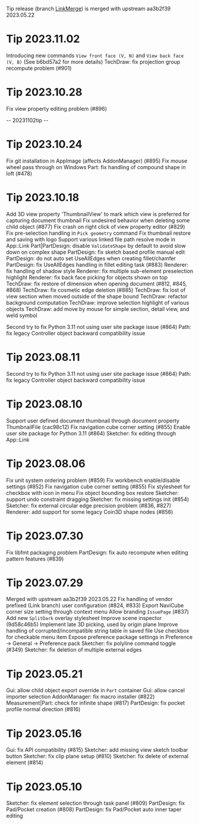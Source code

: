 Tip release (branch [LinkMerge](https://github.com/realthunder/FreeCAD/tree/LinkMerge)) is merged with upstream aa3b2f39 2023.05.22

# Tip 2023.11.02

Introducing new commands `View front face (V, N)` and `View back face (V, B)` (See b6bd57a2 for more details)
TechDraw: fix projection group recompute problem (#901)

# Tip 2023.10.28

Fix view property editing problem (#896)

-- 20231102tip --

# Tip 2023.10.24

Fix git installation in AppImage (affects AddonManager) (#895)
Fix mouse wheel pass through on Windows
Part: fix handling of compound shape in loft (#478)

# Tip 2023.10.18

Add 3D view property 'ThumbnailView' to mark which view is preferred for capturing document thumbnail
Fix undesired behavior when deleting some child object (#877)
Fix crash on right click of view property editor (#829)
Fix pre-selection handling in `Pick geometry` command
Fix thumbnail restore and saving with logo
Support various linked file path resolve mode in App::Link
Part|PartDesign: disable `ValidateShape` by default to avoid slow down on complex shape
PartDesign: fix sketch based profile manual edit
PartDesign: do not auto set UseAllEdges when creating fillet/chamfer
PartDesign: fix UseAllEdges handling in fillet editing task (#883)
Renderer: fix handling of shadow style
Renderer: fix multiple sub-element preselection highlight
Renderer: fix back face picking for objects shown on top
TechDraw: fix restore of dimension when opening document (#812, #845, #868)
TechDraw: fix cosmetic edge deletion (#885)
TechDraw: fix lost of view section when moved outside of the shape bound
TechDraw: refactor background computation
TechDraw: improve selection highlight of various objects
TechDraw: add move by mouse for simple section, detail view, and weld symbol

Second try to fix Python 3.11 not using user site package issue (#864)
Path: fix legacy Controller object backward compatibility issue

# Tip 2023.08.11

Second try to fix Python 3.11 not using user site package issue (#864)
Path: fix legacy Controller object backward compatibility issue

# Tip 2023.08.10

Support user defined document thumbnail through document property ThumbnailFile (cac98c12)
Fix navigation cube corner setting (#855)
Enable user site package for Python 3.11 (#864)
Sketcher: fix editing through App::Link

# Tip 2023.08.06

Fix unit system ordering problem (#859)
Fix workbench enable/disable settings (#852)
Fix navigation cube corner setting (#855)
Fix stylesheet for checkbox with icon in menu
Fix object bounding box restore
Sketcher: support undo constraint dragging
Sketcher: fix missing settings init (#854)
Sketcher: fix external circular edge precision problem (#836, #827)
Renderer: add support for some legacy Coin3D shape nodes (#856)

# Tip 2023.07.30

Fix libfmt packaging problem
PartDesign: fix auto recompute when editing pattern features (#839)

# Tip 2023.07.29

Merged with upstream aa3b2f39 2023.05.22
Fix handling of vendor prefixed (Link branch) user configuration (#824, #833)
Export NaviCube corner size setting through context menu
Allow branding `IssuePage` (#837)
Add new `SplitDark` overlay stylesheet
Improve scene inspector (9d58c46b5)
Implement late 3D picking, used by origin plane
Improve handling of corrupted/incompatible string table in saved file
Use checkbox for checkable menu item
Expose preference package settings in Preference -> General -> Preference pack
Sketcher: fix polyline command toggle (#349)
Sketcher: fix deletion of multiple external edges

# Tip 2023.05.21

Gui: allow child object export override in `Part` container
Gui: allow cancel importer selection
AddonManager: fix macro installer (#822)
Measurement|Part: check for infinite shape (#817)
PartDesign: fix pocket profile normal direction (#816)

# Tip 2023.05.16

Gui: fix API compatibility (#815)
Sketcher: add missing view sketch toolbar button
Sketcher: fix clip plane setup (#810)
Sketcher: fix delete of external element (#814)

# Tip 2023.05.10

Sketcher: fix element selection through task panel (#809)
PartDesign: fix Pad/Pocket creation (#808)
PartDesign: fix Pad/Pocket auto inner taper editing


